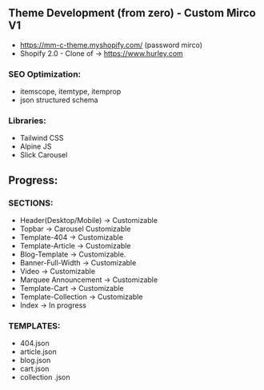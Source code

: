 ## Theme Development (from zero) - Custom Mirco V1 
- https://mm-c-theme.myshopify.com/ (password mirco) 
- Shopify 2.0 - Clone of -> https://www.hurley.com

### SEO Optimization:
- itemscope, itemtype, itemprop
- json structured schema

### Libraries:
- Tailwind CSS 
- Alpine JS
- Slick Carousel

## Progress:

### SECTIONS:
- Header(Desktop/Mobile) -> Customizable
- Topbar -> Carousel Customizable
- Template-404  -> Customizable
- Template-Article -> Customizable
- Blog-Template -> Customizable.
- Banner-Full-Width -> Customizable
- Video -> Customizable
- Marquee Announcement -> Customizable
- Template-Cart -> Customizable
- Template-Collection -> Customizable
- Index  -> In progress

### TEMPLATES:
- 404.json
- article.json
- blog.json
- cart.json
- collection .json

